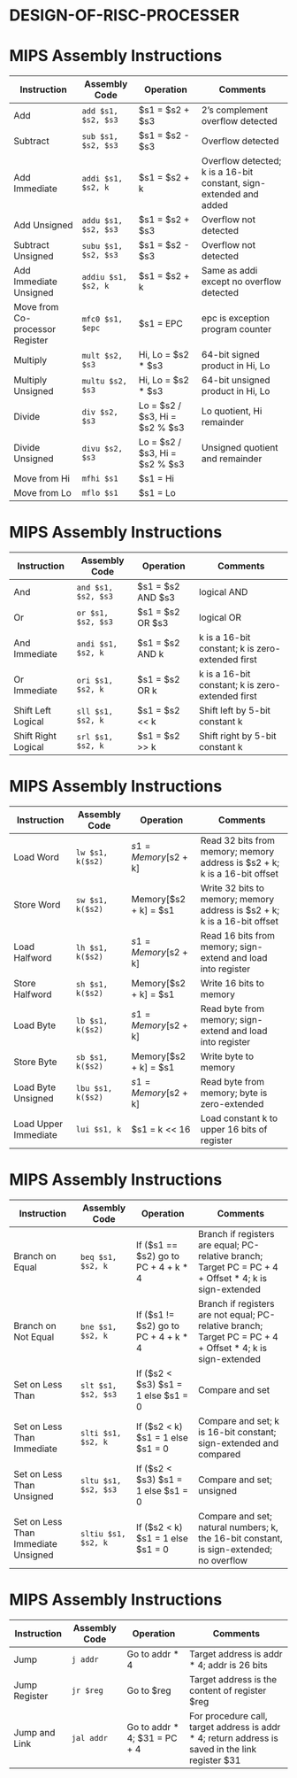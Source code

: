 # DESIGN-OF-RISC-PROCESSER


# MIPS Assembly Instructions

| Instruction        | Assembly Code            | Operation                      | Comments                                                                                   |
|--------------------|--------------------------|--------------------------------|--------------------------------------------------------------------------------------------|
| Add                | `add $s1, $s2, $s3`      | $s1 = $s2 + $s3                | 2’s complement overflow detected                                                           |
| Subtract           | `sub $s1, $s2, $s3`      | $s1 = $s2 - $s3                | Overflow detected                                                                          |
| Add Immediate      | `addi $s1, $s2, k`       | $s1 = $s2 + k                  | Overflow detected; k is a 16-bit constant, sign-extended and added                          |
| Add Unsigned       | `addu $s1, $s2, $s3`     | $s1 = $s2 + $s3                | Overflow not detected                                                                      |
| Subtract Unsigned  | `subu $s1, $s2, $s3`     | $s1 = $s2 - $s3                | Overflow not detected                                                                      |
| Add Immediate Unsigned | `addiu $s1, $s2, k`  | $s1 = $s2 + k                  | Same as addi except no overflow detected                                                   |
| Move from Co-processor Register | `mfc0 $s1, $epc` | $s1 = EPC                  | epc is exception program counter                                                           |
| Multiply           | `mult $s2, $s3`          | Hi, Lo = $s2 * $s3             | 64-bit signed product in Hi, Lo                                                             |
| Multiply Unsigned  | `multu $s2, $s3`         | Hi, Lo = $s2 * $s3             | 64-bit unsigned product in Hi, Lo                                                          |
| Divide             | `div $s2, $s3`           | Lo = $s2 / $s3, Hi = $s2 % $s3 | Lo quotient, Hi remainder                                                                  |
| Divide Unsigned    | `divu $s2, $s3`          | Lo = $s2 / $s3, Hi = $s2 % $s3 | Unsigned quotient and remainder                                                            |
| Move from Hi       | `mfhi $s1`               | $s1 = Hi                       |                                                                                            |
| Move from Lo       | `mflo $s1`               | $s1 = Lo                       |                                                                                            |

# MIPS Assembly Instructions

| Instruction            | Assembly Code          | Operation              | Comments                                          |
|------------------------|------------------------|------------------------|---------------------------------------------------|
| And                    | `and $s1, $s2, $s3`    | $s1 = $s2 AND $s3      | logical AND                                       |
| Or                     | `or $s1, $s2, $s3`     | $s1 = $s2 OR $s3       | logical OR                                        |
| And Immediate          | `andi $s1, $s2, k`     | $s1 = $s2 AND k        | k is a 16-bit constant; k is zero-extended first  |
| Or Immediate           | `ori $s1, $s2, k`      | $s1 = $s2 OR k         | k is a 16-bit constant; k is zero-extended first  |
| Shift Left Logical     | `sll $s1, $s2, k`      | $s1 = $s2 << k         | Shift left by 5-bit constant k                    |
| Shift Right Logical    | `srl $s1, $s2, k`      | $s1 = $s2 >> k         | Shift right by 5-bit constant k                   |

# MIPS Assembly Instructions

| Instruction          | Assembly Code          | Operation                | Comments                                                                 |
|----------------------|------------------------|--------------------------|--------------------------------------------------------------------------|
| Load Word            | `lw $s1, k($s2)`       | $s1 = Memory[$s2 + k]    | Read 32 bits from memory; memory address is $s2 + k; k is a 16-bit offset|
| Store Word           | `sw $s1, k($s2)`       | Memory[$s2 + k] = $s1    | Write 32 bits to memory; memory address is $s2 + k; k is a 16-bit offset |
| Load Halfword        | `lh $s1, k($s2)`       | $s1 = Memory[$s2 + k]    | Read 16 bits from memory; sign-extend and load into register             |
| Store Halfword       | `sh $s1, k($s2)`       | Memory[$s2 + k] = $s1    | Write 16 bits to memory                                                 |
| Load Byte            | `lb $s1, k($s2)`       | $s1 = Memory[$s2 + k]    | Read byte from memory; sign-extend and load into register                |
| Store Byte           | `sb $s1, k($s2)`       | Memory[$s2 + k] = $s1    | Write byte to memory                                                    |
| Load Byte Unsigned   | `lbu $s1, k($s2)`      | $s1 = Memory[$s2 + k]    | Read byte from memory; byte is zero-extended                             |
| Load Upper Immediate | `lui $s1, k`           | $s1 = k << 16            | Load constant k to upper 16 bits of register                             |


# MIPS Assembly Instructions

| Instruction                   | Assembly Code          | Operation                                   | Comments                                                                                     |
|-------------------------------|------------------------|---------------------------------------------|----------------------------------------------------------------------------------------------|
| Branch on Equal               | `beq $s1, $s2, k`      | If ($s1 == $s2) go to PC + 4 + k * 4        | Branch if registers are equal; PC-relative branch; Target PC = PC + 4 + Offset * 4; k is sign-extended |
| Branch on Not Equal           | `bne $s1, $s2, k`      | If ($s1 != $s2) go to PC + 4 + k * 4        | Branch if registers are not equal; PC-relative branch; Target PC = PC + 4 + Offset * 4; k is sign-extended |
| Set on Less Than              | `slt $s1, $s2, $s3`    | If ($s2 < $s3) $s1 = 1 else $s1 = 0         | Compare and set                                                                            |
| Set on Less Than Immediate    | `slti $s1, $s2, k`     | If ($s2 < k) $s1 = 1 else $s1 = 0           | Compare and set; k is 16-bit constant; sign-extended and compared                           |
| Set on Less Than Unsigned     | `sltu $s1, $s2, $s3`   | If ($s2 < $s3) $s1 = 1 else $s1 = 0         | Compare and set; unsigned                                                                  |
| Set on Less Than Immediate Unsigned | `sltiu $s1, $s2, k` | If ($s2 < k) $s1 = 1 else $s1 = 0           | Compare and set; natural numbers; k, the 16-bit constant, is sign-extended; no overflow     |

# MIPS Assembly Instructions

| Instruction       | Assembly Code    | Operation                             | Comments                                                                                      |
|-------------------|------------------|---------------------------------------|-----------------------------------------------------------------------------------------------|
| Jump              | `j addr`         | Go to addr * 4                        | Target address is addr * 4; addr is 26 bits                                                   |
| Jump Register     | `jr $reg`        | Go to $reg                            | Target address is the content of register $reg                                                |
| Jump and Link     | `jal addr`       | Go to addr * 4; $31 = PC + 4          | For procedure call, target address is addr * 4; return address is saved in the link register $31 |

